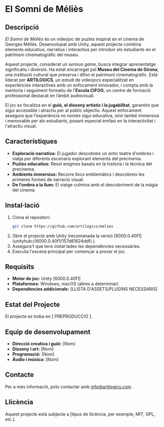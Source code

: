 # El Somni de Méliès

## Descripció
*El Somni de Méliès* és un videojoc de puzles inspirat en el cinema de Georges Méliès. Desenvolupat amb Unity, aquest projecte combina elements educatius, narratius i interactius per introduir els estudiants en el patrimoni cinematogràfic del museu. 

Aquest projecte, considerat un *serious game*, busca integrar aprenentatge significatiu i diversió. Ha estat encarregat pel **Museu del Cinema de Girona**, una institució cultural que preserva i difon el patrimoni cinematogràfic. Està liderat per **ARTILOGICS**, un estudi de videojocs especialitzat en experiències interactives amb un enfocament innovador, i compta amb la mentoria i seguiment formatiu de l'**Escola CIFOG**, un centre de formació professional destacat en l’àmbit audiovisual. 

El joc es focalitza en el **guió, el disseny artístic i la jugabilitat**, garantint que sigui accessible i atractiu per al públic objectiu. Aquest enfocament assegura que l'experiència no només sigui educativa, sinó també immersiva i memorable per als estudiants, posant especial èmfasi en la interactivitat i l'atractiu visual.

## Característiques
- **Exploració narrativa:** El jugador descobreix un antic teatre d'ombres i viatja per diferents escenaris explorant elements del precinema.
- **Puzles educatius:** Resol enigmes basats en la història i la tècnica del precinema.
- **Ambients immersius:** Recorre llocs emblemàtics i descobreix les primeres formes de narració visual.
- **De l’ombra a la llum:** El viatge culmina amb el descobriment de la màgia del cinema.

## Instal·lació
1. Clona el repositori:
   ```sh
   git clone https://github.com/artilogics/melies
   ```
2. Obre el projecte amb Unity (recomanada la versió [6000.0.40f1] (unityhub://6000.0.40f1/157d81624ddf) ).
3. Assegura't que tens instal·lades les dependències necessàries.
4. Executa l'escena principal per començar a provar el joc.

## Requisits
- **Motor de joc:** Unity [6000.0.40f1]
- **Plataformes:** Windows, macOS (altres a determinar)
- **Dependències addicionals:** [LLISTA D'ASSETS/PLUGINS NECESSARIS]

## Estat del Projecte
El projecte es troba en [ PREPRODUCCIÓ ]. 

## Equip de desenvolupament
- **Direcció creativa i guió:** [Nom]
- **Disseny i art:** [Nom]
- **Programació:** [Nom]
- **Àudio i música:** [Nom]

## Contacte
Per a més informació, pots contactar amb info@artilogics.com .

## Llicència
Aquest projecte està subjecte a [tipus de llicència, per exemple, MIT, GPL, etc.].
